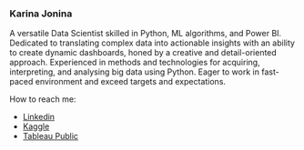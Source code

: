 ### Karina Jonina

A versatile Data Scientist skilled in Python, ML algorithms, and Power BI. Dedicated to translating complex data into actionable insights with an ability to create dynamic dashboards, honed by a creative and detail-oriented approach. Experienced in methods and technologies for acquiring, interpreting, and analysing big data using Python. Eager to work in fast-paced environment and exceed targets and expectations. 


How to reach me: 
- [Linkedin](https://www.linkedin.com/in/karinajonina)
- [Kaggle](https://www.kaggle.com/karinajonina)
- [Tableau Public](https://public.tableau.com/profile/karina.jonina#!/)

